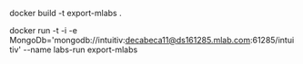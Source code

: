 docker build -t export-mlabs .

docker run -t -i -e MongoDb='mongodb://intuitiv:decabeca11@ds161285.mlab.com:61285/intuitiv' --name labs-run export-mlabs

